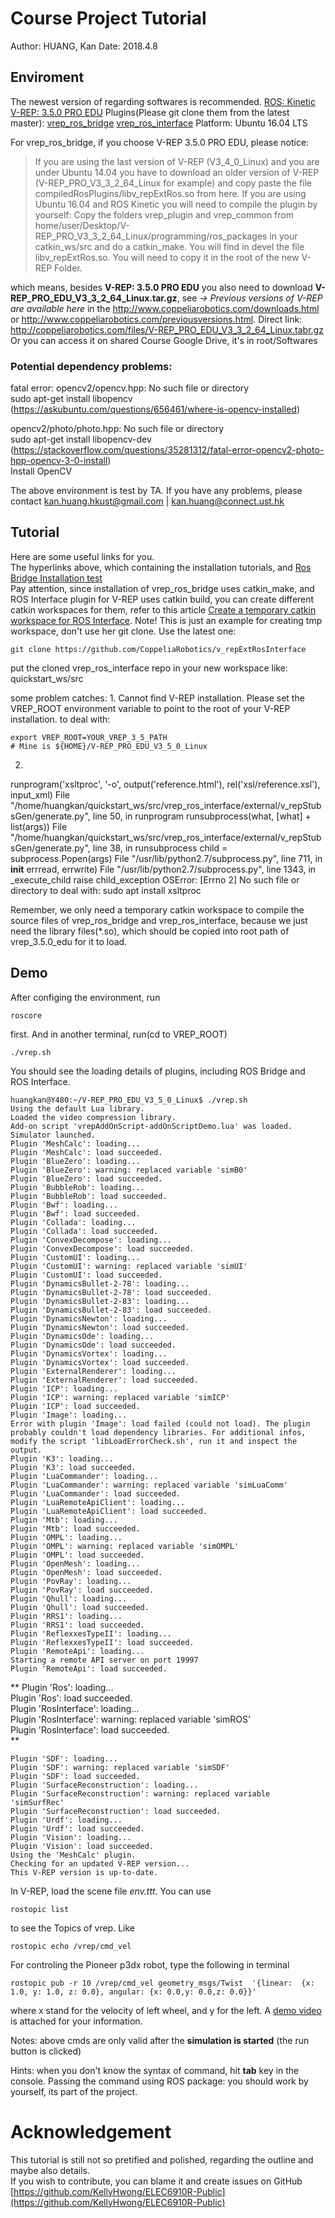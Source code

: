 # Course Project Tutorial
Author: HUANG, Kan
Date: 2018.4.8
## Enviroment
The newest version of regarding softwares is recommended.
[ROS: Kinetic](http://wiki.ros.org/kinetic)
[V-REP: 3.5.0 PRO EDU](http://coppeliarobotics.com/files/V-REP_PRO_EDU_V3_5_0_Linux.tar.gz)
Plugins(Please git clone them from the latest master):
[vrep_ros_bridge](https://github.com/lagadic/vrep_ros_bridge)
[vrep_ros_interface](https://github.com/CoppeliaRobotics/v_repExtRosInterface)
Platform: Ubuntu 16.04 LTS

For vrep_ros_bridge, if you choose V-REP 3.5.0 PRO EDU, please notice:

>If you are using the last version of V-REP (V3_4_0_Linux) and you are under Ubuntu 14.04 you have to download an older version of V-REP (V-REP_PRO_V3_3_2_64_Linux for example) and copy paste the file compiledRosPlugins/libv_repExtRos.so from here. If you are using Ubuntu 16.04 and ROS Kinetic you will need to compile the plugin by yourself: Copy the folders vrep_plugin and vrep_common from home/user/Desktop/V-REP_PRO_V3_3_2_64_Linux/programming/ros_packages in your catkin_ws/src and do a catkin_make. You will find in devel the file libv_repExtRos.so. You will need to copy it in the root of the new V-REP Folder.

which means, besides **V-REP: 3.5.0 PRO EDU** you also need to download **V-REP_PRO_EDU_V3_3_2_64_Linux.tar.gz**, see *→ Previous versions of V-REP are available here* in the http://www.coppeliarobotics.com/downloads.html or http://www.coppeliarobotics.com/previousversions.html.
Direct link: http://coppeliarobotics.com/files/V-REP_PRO_EDU_V3_3_2_64_Linux.tabr.gz
Or you can access it on shared Course Google Drive, it's in root/Softwares

### Potential dependency problems:  
fatal error: opencv2/opencv.hpp: No such file or directory  
sudo apt-get install libopencv (https://askubuntu.com/questions/656461/where-is-opencv-installed)  

opencv2/photo/photo.hpp: No such file or directory  
sudo apt-get install libopencv-dev (https://stackoverflow.com/questions/35281312/fatal-error-opencv2-photo-hpp-opencv-3-0-install)  
Install OpenCV  

The above environment is test by TA. If you have any problems, please contact kan.huang.hkust@gmail.com | kan.huang@connect.ust.hk

## Tutorial
Here are some useful links for you.  
The hyperlinks above, which containing the installation tutorials, and
[Ros Bridge Installation test](http://wiki.ros.org/vrep_ros_bridge#Installation_test)  
Pay attention, since installation of vrep_ros_bridge uses catkin_make, and ROS Interface plugin for V-REP uses catkin build, you can create different catkin workspaces for them, refer to this article [Create a temporary catkin workspace for ROS Interface](http://analuciacruz.me/articles/RosInterface_kinetic/). Note! This is just an example for creating tmp workspace, don't use her git clone. Use the latest one:
```
git clone https://github.com/CoppeliaRobotics/v_repExtRosInterface
```

put the cloned vrep_ros_interface repo in your new workspace like:  
quickstart_ws/src  

some problem catches:
1.
Cannot find V-REP installation.  Please set the VREP_ROOT environment
  variable to point to the root of your V-REP installation.
to deal with:
```
export VREP_ROOT=YOUR_VREP_3_5_PATH
# Mine is ${HOME}/V-REP_PRO_EDU_V3_5_0_Linux
```
2.
runprogram('xsltproc', '-o', output('reference.html'), rel('xsl/reference.xsl'), input_xml)
  File "/home/huangkan/quickstart_ws/src/vrep_ros_interface/external/v_repStubsGen/generate.py", line 50, in runprogram
    runsubprocess(what, [what] + list(args))
  File "/home/huangkan/quickstart_ws/src/vrep_ros_interface/external/v_repStubsGen/generate.py", line 38, in runsubprocess
    child = subprocess.Popen(args)
  File "/usr/lib/python2.7/subprocess.py", line 711, in __init__
    errread, errwrite)
  File "/usr/lib/python2.7/subprocess.py", line 1343, in _execute_child
    raise child_exception
OSError: [Errno 2] No such file or directory
to deal with:
sudo apt install xsltproc

Remember, we only need a temporary catkin workspace to compile the source files of vrep_ros_bridge and vrep_ros_interface, because we just need the library files(*.so), which should be copied into root path of vrep_3.5.0_edu for it to load.
## Demo
After configing the environment, run
```
roscore
```
first.
And in another terminal, run(cd to VREP_ROOT)
```
./vrep.sh
```
You should see the loading details of plugins, including ROS Bridge and ROS Interface.
```
huangkan@Y480:~/V-REP_PRO_EDU_V3_5_0_Linux$ ./vrep.sh
Using the default Lua library.
Loaded the video compression library.
Add-on script 'vrepAddOnScript-addOnScriptDemo.lua' was loaded.
Simulator launched.
Plugin 'MeshCalc': loading...
Plugin 'MeshCalc': load succeeded.
Plugin 'BlueZero': loading...
Plugin 'BlueZero': warning: replaced variable 'simB0'
Plugin 'BlueZero': load succeeded.
Plugin 'BubbleRob': loading...
Plugin 'BubbleRob': load succeeded.
Plugin 'Bwf': loading...
Plugin 'Bwf': load succeeded.
Plugin 'Collada': loading...
Plugin 'Collada': load succeeded.
Plugin 'ConvexDecompose': loading...
Plugin 'ConvexDecompose': load succeeded.
Plugin 'CustomUI': loading...
Plugin 'CustomUI': warning: replaced variable 'simUI'
Plugin 'CustomUI': load succeeded.
Plugin 'DynamicsBullet-2-78': loading...
Plugin 'DynamicsBullet-2-78': load succeeded.
Plugin 'DynamicsBullet-2-83': loading...
Plugin 'DynamicsBullet-2-83': load succeeded.
Plugin 'DynamicsNewton': loading...
Plugin 'DynamicsNewton': load succeeded.
Plugin 'DynamicsOde': loading...
Plugin 'DynamicsOde': load succeeded.
Plugin 'DynamicsVortex': loading...
Plugin 'DynamicsVortex': load succeeded.
Plugin 'ExternalRenderer': loading...
Plugin 'ExternalRenderer': load succeeded.
Plugin 'ICP': loading...
Plugin 'ICP': warning: replaced variable 'simICP'
Plugin 'ICP': load succeeded.
Plugin 'Image': loading...
Error with plugin 'Image': load failed (could not load). The plugin probably couldn't load dependency libraries. For additional infos, modify the script 'libLoadErrorCheck.sh', run it and inspect the output.
Plugin 'K3': loading...
Plugin 'K3': load succeeded.
Plugin 'LuaCommander': loading...
Plugin 'LuaCommander': warning: replaced variable 'simLuaComm'
Plugin 'LuaCommander': load succeeded.
Plugin 'LuaRemoteApiClient': loading...
Plugin 'LuaRemoteApiClient': load succeeded.
Plugin 'Mtb': loading...
Plugin 'Mtb': load succeeded.
Plugin 'OMPL': loading...
Plugin 'OMPL': warning: replaced variable 'simOMPL'
Plugin 'OMPL': load succeeded.
Plugin 'OpenMesh': loading...
Plugin 'OpenMesh': load succeeded.
Plugin 'PovRay': loading...
Plugin 'PovRay': load succeeded.
Plugin 'Qhull': loading...
Plugin 'Qhull': load succeeded.
Plugin 'RRS1': loading...
Plugin 'RRS1': load succeeded.
Plugin 'ReflexxesTypeII': loading...
Plugin 'ReflexxesTypeII': load succeeded.
Plugin 'RemoteApi': loading...
Starting a remote API server on port 19997
Plugin 'RemoteApi': load succeeded.
```
**
Plugin 'Ros': loading...  
Plugin 'Ros': load succeeded.  
Plugin 'RosInterface': loading...  
Plugin 'RosInterface': warning: replaced variable 'simROS'  
Plugin 'RosInterface': load succeeded.  
**
```
Plugin 'SDF': loading...
Plugin 'SDF': warning: replaced variable 'simSDF'
Plugin 'SDF': load succeeded.
Plugin 'SurfaceReconstruction': loading...
Plugin 'SurfaceReconstruction': warning: replaced variable 'simSurfRec'
Plugin 'SurfaceReconstruction': load succeeded.
Plugin 'Urdf': loading...
Plugin 'Urdf': load succeeded.
Plugin 'Vision': loading...
Plugin 'Vision': load succeeded.
Using the 'MeshCalc' plugin.
Checking for an updated V-REP version...
This V-REP version is up-to-date.

```
In V-REP, load the scene file *env.ttt*.
You can use
```
rostopic list
```
to see the Topics of vrep.
Like
```
rostopic echo /vrep/cmd_vel
```
For controling the Pioneer p3dx robot, type the following in terminal
```
rostopic pub -r 10 /vrep/cmd_vel geometry_msgs/Twist  '{linear:  {x: 1.0, y: 1.0, z: 0.0}, angular: {x: 0.0,y: 0.0,z: 0.0}}'
```
where x stand for the velocity of left wheel, and y for the left.
A [demo video](https://drive.google.com/file/d/1JxcH519VuLYpr4ukUh8mx_vIoU89ZSsR/view) is attached for your information.

Notes: above cmds are only valid after the **simulation is started** (the run button is clicked)

Hints: when you don't know the syntax of command, hit **tab** key in the console.
Passing the command using ROS package: you should work by yourself, its part of the project.

# Acknowledgement
This tutorial is still not so pretified and polished, regarding the outline and maybe also details.  
If you wish to contribute, you can blame it and create issues on GitHub [https://github.com/KellyHwong/ELEC6910R-Public](https://github.com/KellyHwong/ELEC6910R-Public)


